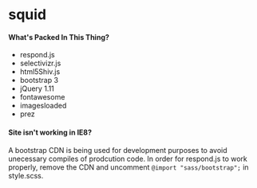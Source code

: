 # squid

#### What's Packed In This Thing?

+ respond.js
+ selectivizr.js
+ html5Shiv.js
+ bootstrap 3
+ jQuery 1.11
+ fontawesome
+ imagesloaded
+ prez

#### Site isn't working in IE8?

A bootstrap CDN is being used for development purposes to avoid unecessary compiles of prodcution code. In order for respond.js to work properly, remove the CDN and uncomment ```@import "sass/bootstrap";``` in style.scss.
